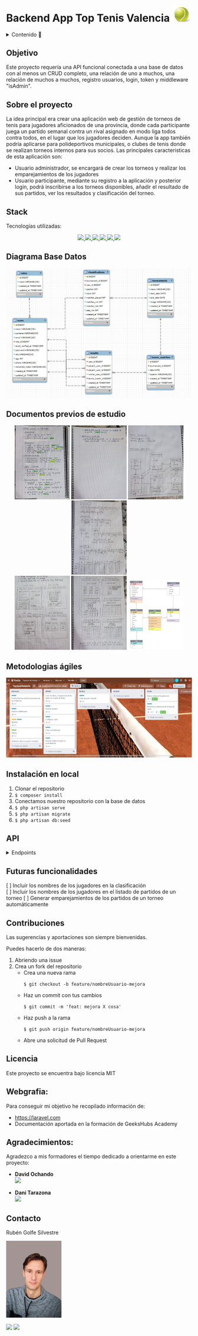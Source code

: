
# Backend App Top Tenis Valencia <img src="./images_readme/tennis_ball_icon.png" width="50">

<details>
  <summary>Contenido 📝</summary>
  <ol>
    <li><a href="#objetivo">Objetivo</a></li>
    <li><a href="#sobre-el-proyecto">Sobre el proyecto</a></li>
    <li><a href="#stack">Stack</a></li>
    <li><a href="#diagrama-bd">Diagrama</a></li>
    <li><a href="#docs-studio">Documentos previos de estudio</a></li>
    <li><a href="#metodogias-agiles">Metodologias ágiles</a></li>
    <li><a href="#docs-studio">Documentos previos de estudio</a></li>
    <li><a href="#instalación-en-local">Instalación</a></li>
    <li><a href="#endpoints">Endpoints</a></li>
    <li><a href="#futuras-funcionalidades">Futuras funcionalidades</a></li>
    <li><a href="#contribuciones">Contribuciones</a></li>
    <li><a href="#licencia">Licencia</a></li>
    <li><a href="#webgrafia">Webgrafia</a></li>
    <li><a href="#agradecimientos">Agradecimientos</a></li>
    <li><a href="#contacto">Contacto</a></li>
  </ol>
</details>

## Objetivo
Este proyecto requería una API funcional conectada a una base de datos con al menos un CRUD completo, una relación de uno a muchos, una relación de muchos a muchos, registro usuarios, login, token y middleware "isAdmin".

## Sobre el proyecto
La idea principal era crear una aplicación web de gestión de torneos de tenis para jugadores aficionados de una provincia, donde cada participante juega un partido semanal contra un rival asignado en modo liga todos contra todos, en el lugar que los jugadores deciden. 
Aunque la app también podría aplicarse para polideportivos municipales, o clubes de tenis donde se realizan torneos internos para sus socios. 
Las principales caracteristicas de esta aplicación son:
- Usuario administrador, se encargará de crear los torneos y realizar los emparejamientos de los jugadores
- Usuario participante, mediante su registro a la aplicación y posterior login, podrá inscribirse a los torneos disponibles, añadir el resultado de sus partidos, ver los resultados y clasificación del torneo. 

## Stack
Tecnologías utilizadas:
<div align="center">
<a href="https://www.php.net/">
    <img src= "https://img.shields.io/badge/php-7A86B8?style=for-the-badge&logo=php&logoColor=black"/>
</a>
<a href="https://laravel.com/">
    <img src= "https://img.shields.io/badge/laravel-F13C2F?style=for-the-badge&logo=laravel&logoColor=white"/>
</a>
<a href="https://www.postman.com/">
    <img src= "https://img.shields.io/badge/Postman-FF6C37?style=for-the-badge&logo=postman&logoColor=white"/>    
</a>
    <a href="https://railway.app/">
    <img src= "https://img.shields.io/badge/railway-%23000000.svg?style=for-the-badge&logo=railway&logoColor=white"/>
</a>
<a href="https://www.mysql.com/">
    <img src= "https://img.shields.io/badge/mysql-3E6E93?style=for-the-badge&logo=mysql&logoColor=white"/>    
</a>
    <a href="https://www.github.com/">
    <img src= "https://img.shields.io/badge/github-24292F?style=for-the-badge&logo=github&logoColor=white"/>
</a>

 </div>


## Diagrama Base Datos
<div align="center">
    <img src="./images_readme/diagrama_workbench_mysql_2.jpg">
</div>

## Documentos previos de estudio
<div align="center">
    <img src="./images_readme/Borrador%20endpoints%201.jpg" width="150">
    <img src="./images_readme/Borrador%20endpoints%202.jpg" width="150">
    <img src="./images_readme/Esbozo%20base%20datos%201.jpg" width="150">
    <img src="./images_readme/Esbozo%20base%20datos%202.jpg" width="150">
    <br>
    <img src="./images_readme/Esbozo%20vistas%201.jpg" width="150">
    <img src="./images_readme/Esbozo%20vistas%202.jpg" width="150">
    <img src="./images_readme/diagrama_database.jpg" width="150">
</div>

## Metodologias ágiles
<div align="center">
    <img src="./images_readme/Trello_TopTenisValencia.jpg">
</div>

## Instalación en local
1. Clonar el repositorio
2. ` $ composer install `
3. Conectamos nuestro repositorio con la base de datos 
4. ``` $ php artisan serve ``` 
5. ``` $ php artisan migrate ``` 
6. ``` $ php artisan db:seed ``` 
 


## API
<details>
<summary>Endpoints</summary>

- AUTH
    - REGISTER

            POST http://localhost:8000/api/register
        body:
        ``` js
            {
                "name": "Rubén",
                "surname": "Golfe Silvestre",
                "email": "rubengolfesilvestre@gmail.com",
                "password": "111111",
                "city": "Vilamarxant",
                "age": 41,
                "phone": "666111222"
            }
        ```

    - LOGIN

            POST http://localhost:8000/api/login  
        body:
        ``` js
            {
                "email": "rubengolfesilvestre@gmail.com",
                "password": "111111"
            }
        ```
    - LOGOUT

            POST http://localhost:8000/api/logout  

- USERS
    - PROFILE  

            GET http://localhost:8000/api/users/profile

    - UPDATE USER

            PUT http://localhost:8000/api/users/{id} 
        body:
        ``` js
            {
                "email": "rubengolfesilvestre@gmail.com",
                "password": "111111"
            }
        ```

    - GET ALL USERS (isAdmin)  

            GET http://localhost:8000/api/users

- TOURNAMENTS
    - GET ALL TOURNAMENTS

            GET http://localhost:8000/api/tournaments

    - CREATE TOURNAMENT (isAdmin)

            POST http://localhost:8000/api/tournaments
        body:
        ``` js
            {
                "name": "Open WinterChallege 2023",
                "start_date": "2023-12-01",
                "end_date": "2024-02-28"
            }
        ```
    - UPDATE TOURNAMENT (isAdmin)
            PUT http://localhost:8000/api/tournaments/{id}
        body:
        ``` js
            {
                "start_date": "2023-12-01",
                "end_date": "2024-02-28"
            }
        ```
    - DELETE TOURNAMENT (isAdmin)  

            GET http://localhost:8000/api/tournaments/{id}

    - ADD USER TO TOURNAMENT
            POST http://localhost:8000/api/tournaments/{id}
        body:
        ``` js
            {
                "user_id": 6
            }
        ```
    - DELETE USER TO TOURNAMENT
            DELETE http://localhost:8000/api/tournaments/{id}
        body:
        ``` js
            {
                "user_id": 5
            }
        ```
    - GET USERS BY TOURNAMENT

            GET http://localhost:8000/api/tournaments/{id}

- TENNIS MATCHES
    - CREATE MATCH BY TOURNAMENT (isAdmin)

            POST http://localhost:8000/api/tennisMatches/{id}
        body:
        ``` js
            {
                "name": "Open WinterChallege 2023",
                "start_date": "2023-12-01",
                "end_date": "2024-02-28"
            }
        ```
    - GET MATCHES BY TOURNAMENT

            GET http://localhost:8000/api/tennisMatches/{id}

    - UPDATE MATCH BY ID (isAdmin)

            PUT http://localhost:8000/api/tennisMatches/{id}
        body:
        ``` js
            {
                "date": "2023-02-13",
                "location": "Polideportivo Mislata",
                "player1_user_id": 2,
                "player2_user_id": 3,
                "winner_user_id": 2
            }
        ```
    - DELETE MATCH BY ID (isAdmin)

            DELETE http://localhost:8000/api/tennisMatches/{id}

- RESULTS
    - UPDATE RESULT BY ID

            PUT http://localhost:8000/api/results/{id}
        body:
        ``` js
            {
                "winner_user_id": 4
            }
        ```
    - GET RESULTS BY TOURNAMENT

            GET http://localhost:8000/api/results/{id}

- CLASSIFICATION
    - GET CLASSIFICATION BY TOURNAMENT

            GET http://localhost:8000/api/classification/{id}


</details>

## Futuras funcionalidades
[ ] Incluir los nombres de los jugadores en la clasificación  
[ ] Incluir los nombres de los jugadores en el listado de partidos de un torneo
[ ] Generar emparejamientos de los partidos de un torneo automáticamente 

## Contribuciones
Las sugerencias y aportaciones son siempre bienvenidas.  

Puedes hacerlo de dos maneras:

1. Abriendo una issue
2. Crea un fork del repositorio
    - Crea una nueva rama  
        ```
        $ git checkout -b feature/nombreUsuario-mejora
        ```
    - Haz un commit con tus cambios 
        ```
        $ git commit -m 'feat: mejora X cosa'
        ```
    - Haz push a la rama 
        ```
        $ git push origin feature/nombreUsuario-mejora
        ```
    - Abre una solicitud de Pull Request

## Licencia
Este proyecto se encuentra bajo licencia MIT

## Webgrafia:
Para conseguir mi objetivo he recopilado información de:
- https://laravel.com
- Documentación aportada en la formación de GeeksHubs Academy


## Agradecimientos:

Agradezco a mis formadores el tiempo dedicado a orientarme en este proyecto:

- **David Ochando**  
<a href="https://www.linkedin.com/in/david-ochando-blasco-90b2ba1a/"><img src="https://img.shields.io/badge/-LinkedIn-%230077B5?style=for-the-badge&logo=linkedin&logoColor=white"></a>

- **Dani Tarazona**  
<a href="https://www.linkedin.com/in/daniel-tarazona-tamarit-05634794/"><img src="https://img.shields.io/badge/-LinkedIn-%230077B5?style=for-the-badge&logo=linkedin&logoColor=white"></a> 

## Contacto

Rubén Golfe Silvestre

<img src="./images_readme/imagen_perfil_gris.jpg" width="150">

<a href = "mailto:rgolfe81@gmail.com"><img src="https://img.shields.io/badge/Gmail-C6362C?style=for-the-badge&logo=gmail&logoColor=white" target="_blank"></a>
<a href="https://www.linkedin.com/in/ruben-golfe/" target="_blank"><img src="https://img.shields.io/badge/-LinkedIn-%230077B5?style=for-the-badge&logo=linkedin&logoColor=white" target="_blank"></a> 

